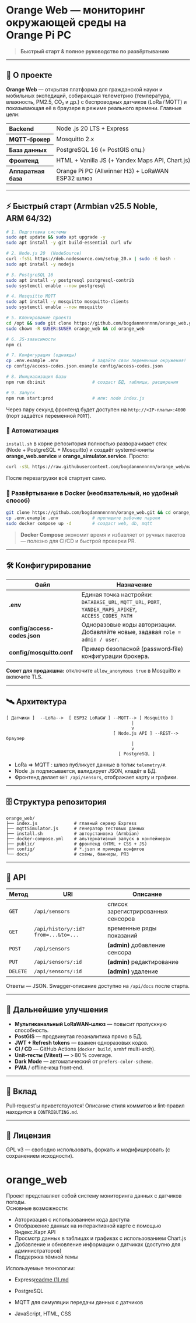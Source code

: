 # Orange Web — мониторинг окружающей среды на Orange Pi PC

> **Быстрый старт & полное руководство по развёртыванию**


---

## 📜 О проекте

**Orange Web** — открытая платформа для гражданской науки и мобильных экспедиций, собирающая телеметрию (температура, влажность, PM2.5, CO₂ и др.) с беспроводных датчиков (LoRa / MQTT) и показывающая её в браузере в режиме реального времени. Главные цели:

<table>
<tr><th align="left">Backend</th><td>Node .js 20 LTS + Express</td></tr>
<tr><th align="left">MQTT‑брокер</th><td>Mosquitto 2.x</td></tr>
<tr><th align="left">База данных</th><td>PostgreSQL 16 (+ PostGIS опц.)</td></tr>
<tr><th align="left">Фронтенд</th><td>HTML + Vanilla JS (+ Yandex Maps API, Chart.js)</td></tr>
<tr><th align="left">Аппаратная база</th><td>Orange Pi PC (Allwinner H3) + LoRaWAN ESP32 шлюз</td></tr>
</table>

---

## ⚡️ Быстрый старт (Armbian v25.5 Noble, ARM 64/32)

```bash
# 1. Подготовка системы
sudo apt update && sudo apt upgrade -y
sudo apt install -y git build-essential curl ufw

# 2. Node.js 20  (NodeSource)
curl -fsSL https://deb.nodesource.com/setup_20.x | sudo -E bash -
sudo apt install -y nodejs

# 3. PostgreSQL 16
sudo apt install -y postgresql postgresql-contrib
sudo systemctl enable --now postgresql

# 4. Mosquitto MQTT
sudo apt install -y mosquitto mosquitto-clients
sudo systemctl enable --now mosquitto

# 5. Клонирование проекта
cd /opt && sudo git clone https://github.com/bogdannnnnnnn/orange_web.git
sudo chown -R $USER:$USER orange_web && cd orange_web

# 6. JS‑зависимости
npm ci

# 7. Конфигурация (однажды)
cp .env.example .env             # задайте свои переменные окружения!
cp config/access-codes.json.example config/access-codes.json

# 8. Инициализация базы
npm run db:init                  # создаст БД, таблицы, расширения

# 9. Запуск
npm run start:prod               # или: node index.js
```

Через пару секунд фронтенд будет доступен на `http://<IP‑платы>:4000`  (порт задаётся переменной `PORT`).

### 🤖 Автоматизация

`install.sh` в корне репозитория полностью разворачивает стек (Node + PostgreSQL + Mosquitto) и создаёт systemd‑юниты **orange_web.service** и **orange_simulator.service**. Просто:

```bash
curl -sSL https://raw.githubusercontent.com/bogdannnnnnnn/orange_web/main/install.sh | sudo bash
```

После перезагрузки всё стартует само.

### 🐳 Развёртывание в Docker (необязательный, но удобный способ)

```bash
git clone https://github.com/bogdannnnnnnn/orange_web.git && cd orange_web
cp .env.example .env             # пропишите рабочие пароли
sudo docker compose up -d        # создаст web, db, mqtt
```

> **Docker Compose** экономит время и избавляет от ручных пакетов ― полезно для CI/CD и быстрой проверки PR.

---

## 🛠️ Конфигурирование

| Файл | Назначение |
|------|------------|
| **.env** | Единая точка настройки: `DATABASE_URL`, `MQTT_URL`, `PORT`, `YANDEX_MAPS_APIKEY`, `ACCESS_CODES_PATH` |
| **config/access-codes.json** | Одноразовые коды авторизации. Добавляйте новые, задавая `role = admin / user`. |
| **config/mosquitto.conf** | Пример безопасной (password‑file) конфигурации брокера. |

**Совет для продакшна:** отключите `allow_anonymous true` в Mosquitto и включите TLS.

---

## 🛰️ Архитектура

```
[ Датчики ]  --LoRa-->  [ ESP32 LoRaGW ] --MQTT--> [ Mosquitto ]
                                                |
                                                v
                                         [ Node.js API ] --REST--> браузер
                                                |
                                                v
                                           [ PostgreSQL ]
```

* LoRa ⇒ MQTT : шлюз публикует данные в топик `telemetry/#`.
* Node .js подписывается, валидирует JSON, кладёт в БД.
* Фронтенд делает `GET /api/sensors`, отображает карту и графики.

---

## 🗄️ Структура репозитория

```
orange_web/
├── index.js              # главный сервер Express
├── mqttSimulator.js      # генератор тестовых данных
├── install.sh            # автоустановка (Armbian)
├── docker-compose.yml    # альтернативный запуск в контейнерах
├── public/               # фронтенд (HTML + CSS + JS)
├── config/               # *.json и примеры конфигов
└── docs/                 # схемы, баннеры, РПЗ
```

---

## 📖 API

| Метод | URI | Описание |
|-------|-----|----------|
| `GET` | `/api/sensors` | список зарегистрированных сенсоров |
| `GET` | `/api/history/:id?from=...&to=...` | временные ряды показаний |
| `POST` | `/api/sensors` | **(admin)** добавление сенсора |
| `PUT`  | `/api/sensors/:id` | **(admin)** редактирование |
| `DELETE` | `/api/sensors/:id` | **(admin)** удаление |

Ответы ― JSON. Swagger‑описание доступно на `/api/docs` после старта.

---

## 🚀 Дальнейшие улучшения

* **Мультиканальный LoRaWAN‑шлюз** — повысит пропускную способность.
* **PostGIS** — продвинутая геоаналитика прямо в БД.
* **JWT + Refresh tokens** — взамен одноразовых кодов.
* **CI / CD** — GitHub Actions (`docker build`, `armhf` multi‑arch).
* **Unit‑тесты (Vitest)** — > 80 % coverage.
* **Dark Mode** — автоматический от `prefers-color-scheme`.
* **PWA** / offline‑кэш front‑end.

---

## 🤝 Вклад

Pull‑request’ы приветствуются! Описание стиля коммитов и lint‑правил находится в `CONTRIBUTING.md`.

---

## 📜 Лицензия

GPL v3 — свободно использовать, форкать и модифицировать (с сохранением исходности).




# orange_web

Проект представляет собой систему мониторинга данных с датчиков погоды.  
Основные возможности:
- Авторизация с использованием кода доступа
- Отображение данных на интерактивной карте с помощью Яндекс.Карт API
- Просмотр данных в таблицах и графиках с использованием Chart.js
- Добавление и обновление информации о датчиках (доступно для администраторов)
- Поддержка тёмной темы

Используемые технологии:
- Express[readme (1).md](https://github.com/user-attachments/files/20722805/readme.1.md)

- PostgreSQL
- MQTT для симуляции передачи данных с датчиков
- JavaScript, HTML, CSS
